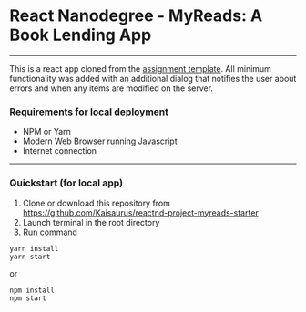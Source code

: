# React Nanodegree - MyReads: A Book Lending App
--- 

This is a react app cloned from the [assignment template](https://github.com/udacity/reactnd-project-myreads-starter).
All minimum functionality was added with an additional dialog that notifies the user about errors and when any items are modified on the server.


### Requirements for local deployment ###

* NPM or Yarn 
* Modern Web Browser running Javascript
* Internet connection

---

### Quickstart (for local app) ###

1. Clone or download this repository from https://github.com/Kaisaurus/reactnd-project-myreads-starter
2. Launch terminal in the root directory
4. Run command 
```
yarn install
yarn start 
```
or 
```
npm install
npm start
```